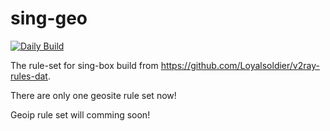 # sing-geo

[![Daily Build](https://github.com/alecthw/sing-geo/actions/workflows/daily-build.yml/badge.svg)](https://github.com/alecthw/sing-geo/actions/workflows/daily-build.yml)

The rule-set for sing-box build from https://github.com/Loyalsoldier/v2ray-rules-dat.

There are only one geosite rule set now!

Geoip rule set will comming soon!
